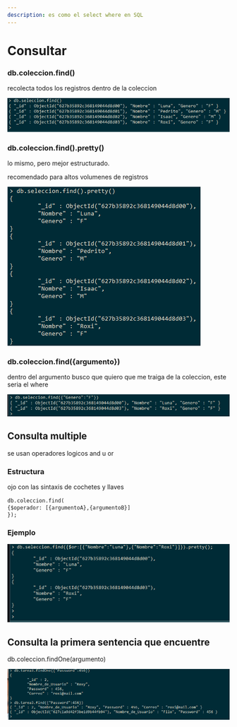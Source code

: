 ```yaml
---
description: es como el select where en SQL
---
```


# Consultar

### db.coleccion.find()

recolecta todos los registros dentro de la coleccion

![](<../.gitbook/assets/imagen (4).png>)

### db.coleccion.find().pretty()

lo mismo, pero mejor estructurado.&#x20;

recomendado para altos volumenes de registros

![](<../.gitbook/assets/imagen (2).png>)



### db.coleccion.find({argumento})

dentro del argumento busco que quiero que me traiga de la coleccion, este seria el where

![](<../.gitbook/assets/imagen (5).png>)

## Consulta multiple

se usan operadores logicos and u or

### Estructura

ojo con las sintaxis de cochetes y llaves

```
db.coleccion.find(
{$operador: [{argumentoA},{argumentoB}] 
});
```

### Ejemplo

![use el pretty para que se vea mejor el resultado](<../.gitbook/assets/imagen (1).png>)



## Consulta la primera sentencia que encuentre

db.coleccion.findOne(argumento)

![](<../.gitbook/assets/imagen (3) (2).png>)

